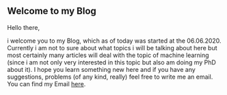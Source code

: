 ## Welcome to my Blog

Hello there,

i welcome you to my Blog, which as of today was started at the 06.06.2020. Currently i am not to sure about what topics i will be talking about here but most certainly many articles will deal with the topic of machine learning (since i am not only very interested in this topic but also am doing my PhD about it). I hope you learn something new here and if you have any suggestions, problems (of any kind, really) feel free to write me an email. You can find my Email [here](https://fredeli.github.io/Elilog/about).
